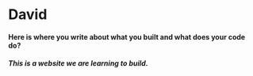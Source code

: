 # David

#### Here is where you write about what you built and what does your code do?
##### This is a website we are learning to build.
